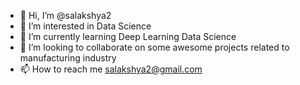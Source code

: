 - 👋 Hi, I’m @salakshya2
- 👀 I’m interested in Data Science
- 🌱 I’m currently learning Deep Learning Data Science
- 💞️ I’m looking to collaborate on some awesome projects related to manufacturing industry
- 📫 How to reach me salakshya2@gmail.com

<!---
salakshya2/salakshya2 is a ✨ special ✨ repository because its `README.md` (this file) appears on your GitHub profile.
You can click the Preview link to take a look at your changes.
--->
